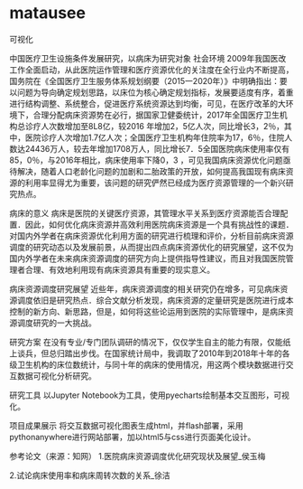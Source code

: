 # matausee
可视化

中国医疗卫生设施条件发展研究，以病床为研究对象
社会环境
2009年我国医改工作全面启动，从此医院运作管理和医疗资源优化的关注度在全行业内不断提高，国务院在《全国医疗卫生服务体系规划纲要（2015一2020年）》中明确指出：要以问题为导向确定规划思路，以床位为核心确定规划指标，发展要适度有序，着重进行结构调整、系统整合，促进医疗系统资源达到均衡，可见，在医疗改革的大环境下，合理分配病床资源势在必行，据国家卫健委统计，2017年全国医疗卫生机构总诊疗人次数增加至8L8亿，较2016 年增加2，5亿人次，同比增长3，2％，其中，医院诊疗人次增加1.7亿人次；全国医疗卫生机构年住院率为17，6％，住院人数达24436万人，较去年增加1708万人，同比增长7．5全国医院病床使用率仅有85，0％，与2016年相比，病床使用率下降0，3 ，可见我国病床资源优化问题亟待解决，随着人口老龄化问题的加剧和二胎政策的开放，如何提高我国现有病床资源的利用率显得尤为重要，该问题的研究俨然已经成为医疗资源管理的一个新兴研究热点。

病床的意义
病床是医院的关键医疗资源，其管理水平关系到医疗资源能否合理配置．因此，如何优化病床资源并高效利用医院病床资源是一个具有挑战性的课题．对国内外学者在病床资源优化利用方面的研究进行梳理和评价，分析目前病床资源调度的研究动态以及发展前景，从而提出四点病床资源优化的研究展望，这不仅为国内外学者在未来病床资源调度的研究方向上提供指导性建议，而且对我国医院管理者合理、有效地利用现有病床资源具有重要的现实意义。

病床资源调度研究展望
近些年，病床资源调度的相关研究仍在增多，可见病床资源调度依旧是研究热点．综合文献分析发现，病床资源的定量研究是医院进行成本控制的新方向、新思路，但是，如何将这些论运用到医院的实际管理中，是病床资源调度研究的一大挑战。

研究方案
在没有专业/专门团队调研的情况下，仅仅学生自主的能力有限，仅能纸上谈兵，但总归踏出步伐。在国家统计局中，我调取了2010年到2018年十年的各级卫生机构的床位数统计，与同十年的病床的使用情况，用这两个模块数据进行交互数据可视化分析研究。

研究工具
以Jupyter Notebook为工具，使用pyecharts绘制基本交互图形，可视化。

项目成果展示
将交互数据可视化图表生成html，并flash部署，采用pythonanywhere进行网站部署，加以html5与css进行页面美化设计。

参考论文（来源：知网）
1.医院病床资源调度优化研究现状及展望_侯玉梅

2.试论病床使用率和病床周转次数的关系_徐洁
